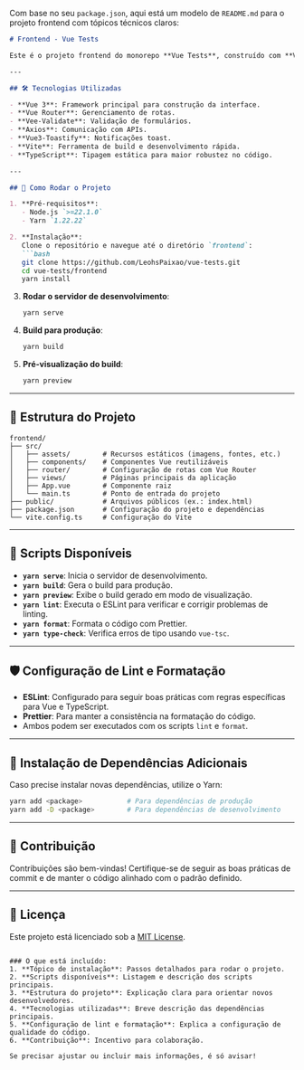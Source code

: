 Com base no seu `package.json`, aqui está um modelo de `README.md` para o projeto frontend com tópicos técnicos claros:

```markdown
# Frontend - Vue Tests

Este é o projeto frontend do monorepo **Vue Tests**, construído com **Vue 3**, **Vue Router** e outras ferramentas modernas para o desenvolvimento de aplicações web. O objetivo deste projeto é implementar interfaces de usuário e validar fluxos com foco em qualidade e boas práticas.

---

## 🛠 Tecnologias Utilizadas

- **Vue 3**: Framework principal para construção da interface.  
- **Vue Router**: Gerenciamento de rotas.  
- **Vee-Validate**: Validação de formulários.  
- **Axios**: Comunicação com APIs.  
- **Vue3-Toastify**: Notificações toast.  
- **Vite**: Ferramenta de build e desenvolvimento rápida.  
- **TypeScript**: Tipagem estática para maior robustez no código.

---

## 🚀 Como Rodar o Projeto

1. **Pré-requisitos**:
   - Node.js `>=22.1.0`
   - Yarn `1.22.22`

2. **Instalação**:  
   Clone o repositório e navegue até o diretório `frontend`:
   ```bash
   git clone https://github.com/LeohsPaixao/vue-tests.git
   cd vue-tests/frontend
   yarn install
   ```

3. **Rodar o servidor de desenvolvimento**:
   ```bash
   yarn serve
   ```

4. **Build para produção**:
   ```bash
   yarn build
   ```

5. **Pré-visualização do build**:
   ```bash
   yarn preview
   ```

---

## 📂 Estrutura do Projeto

```plaintext
frontend/
├── src/
│   ├── assets/        # Recursos estáticos (imagens, fontes, etc.)
│   ├── components/    # Componentes Vue reutilizáveis
│   ├── router/        # Configuração de rotas com Vue Router
│   ├── views/         # Páginas principais da aplicação
│   ├── App.vue        # Componente raiz
│   └── main.ts        # Ponto de entrada do projeto
├── public/            # Arquivos públicos (ex.: index.html)
├── package.json       # Configuração do projeto e dependências
└── vite.config.ts     # Configuração do Vite
```

---

## 🔧 Scripts Disponíveis

- **`yarn serve`**: Inicia o servidor de desenvolvimento.  
- **`yarn build`**: Gera o build para produção.  
- **`yarn preview`**: Exibe o build gerado em modo de visualização.  
- **`yarn lint`**: Executa o ESLint para verificar e corrigir problemas de linting.  
- **`yarn format`**: Formata o código com Prettier.  
- **`yarn type-check`**: Verifica erros de tipo usando `vue-tsc`.  

---

## 🛡 Configuração de Lint e Formatação

- **ESLint**: Configurado para seguir boas práticas com regras específicas para Vue e TypeScript.  
- **Prettier**: Para manter a consistência na formatação do código.  
- Ambos podem ser executados com os scripts `lint` e `format`.

---

## 🌱 Instalação de Dependências Adicionais

Caso precise instalar novas dependências, utilize o Yarn:
```bash
yarn add <package>           # Para dependências de produção
yarn add -D <package>        # Para dependências de desenvolvimento
```

---

## 🤝 Contribuição

Contribuições são bem-vindas! Certifique-se de seguir as boas práticas de commit e de manter o código alinhado com o padrão definido.

---

## 📜 Licença

Este projeto está licenciado sob a [MIT License](../LICENSE).
```

### O que está incluído:
1. **Tópico de instalação**: Passos detalhados para rodar o projeto.
2. **Scripts disponíveis**: Listagem e descrição dos scripts principais.
3. **Estrutura do projeto**: Explicação clara para orientar novos desenvolvedores.
4. **Tecnologias utilizadas**: Breve descrição das dependências principais.
5. **Configuração de lint e formatação**: Explica a configuração de qualidade do código.
6. **Contribuição**: Incentivo para colaboração.

Se precisar ajustar ou incluir mais informações, é só avisar!